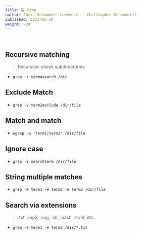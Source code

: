 ```yaml
---
title: 💻 Grep
author: Chris Schammert (csmertx -- Christopher Schammert)
published: 2023-01-30
weight: -20
---
```


<br />

## Recursive matching

> Recursive: check subdirectories

- ```grep -r term4search /dir```

## Exclude Match

- ```grep -v term2exclude /dir/file```

## Match and match

- ```egrep -w 'term1|term2' /dir/file```

## Ignore case

- ```grep -i searchterm /dir/file```

## String multiple matches

- ```grep -e term1 -e term2 -e term3 /dir/file```

## Search via extensions

> .txt, .mp3, .svg, .sh, .bash, .conf, etc.

- ```grep -e term1 -e term2 /dir/*.txt```
